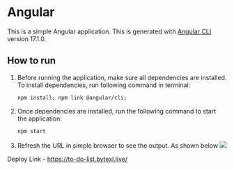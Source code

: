 # Angular

This is a simple Angular application. This is generated with [Angular CLI](https://github.com/angular/angular-cli) version 17.1.0.


## How to run

1. Before running the application, make sure all dependencies are installed. To install dependencies, run following command in terminal:
   ```sh
   npm install; npm link @angular/cli;
   ```

2. Once dependencies are installed, run the following command to start the application:
   ```sh
   npm start
   ```

3. Refresh the URL in simple browser to see the output. As shown below
   ![](https://static.onecompiler.com/images/posts/3zzkbysj7/studio-angualr.png)





Deploy Link - https://to-do-list.bytexl.live/
